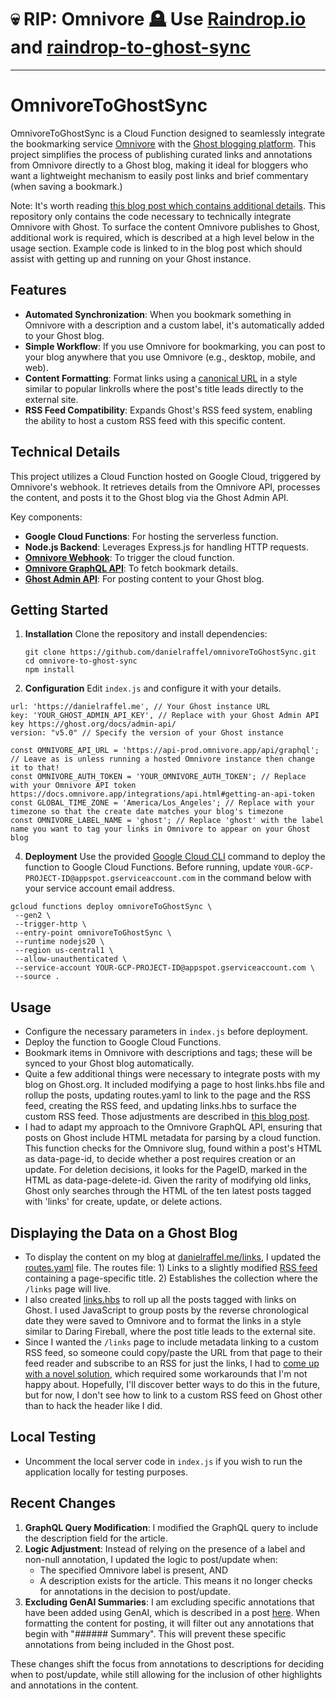 # 💀 RIP: Omnivore 🪦 Use [Raindrop.io](https://Raindrop.io) and [raindrop-to-ghost-sync](https://github.com/danielraffel/raindrop-to-ghost-sync)

---
 
# OmnivoreToGhostSync

OmnivoreToGhostSync is a Cloud Function designed to seamlessly integrate the bookmarking service [Omnivore](https://omnivore.app) with the [Ghost blogging platform](https://ghost.org). This project simplifies the process of publishing curated links and annotations from Omnivore directly to a Ghost blog, making it ideal for bloggers who want a lightweight mechanism to easily post links and brief commentary (when saving a bookmark.)

Note: It's worth reading [this blog post which contains additional details](https://danielraffel.me/2024/01/30/intriguing-stuff/). This repository only contains the code necessary to technically integrate Omnivore with Ghost. To surface the content Omnivore publishes to Ghost, additional work is required, which is described at a high level below in the usage section. Example code is linked to in the blog post which should assist with getting up and running on your Ghost instance.

## Features

- **Automated Synchronization**: When you bookmark something in Omnivore with a description and a custom label, it's automatically added to your Ghost blog.
- **Simple Workflow**: If you use Omnivore for bookmarking, you can post to your blog anywhere that you use Omnivore (e.g., desktop, mobile, and web).
- **Content Formatting**: Format links using a [canonical URL](https://ghost.org/changelog/canonical-urls/) in a style similar to popular linkrolls where the post's title leads directly to the external site.
- **RSS Feed Compatibility**: Expands Ghost's RSS feed system, enabling the ability to host a custom RSS feed with this specific content.

## Technical Details

This project utilizes a Cloud Function hosted on Google Cloud, triggered by Omnivore's webhook. It retrieves details from the Omnivore API, processes the content, and posts it to the Ghost blog via the Ghost Admin API.

Key components:
- **Google Cloud Functions**: For hosting the serverless function.
- **Node.js Backend**: Leverages Express.js for handling HTTP requests.
- **[Omnivore Webhook](https://docs.omnivore.app/integrations/webhooks.html)**: To trigger the cloud function.
- **[Omnivore GraphQL API](https://docs.omnivore.app/integrations/api.html)**: To fetch bookmark details.
- **[Ghost Admin API](https://ghost.org/docs/admin-api/)**: For posting content to your Ghost blog.

## Getting Started

1. **Installation**
   Clone the repository and install dependencies:
   ```
   git clone https://github.com/danielraffel/omnivoreToGhostSync.git
   cd omnivore-to-ghost-sync
   npm install
   ```

2. **Configuration**
   Edit `index.js` and configure it with your details.
  
  ```
  url: 'https://danielraffel.me', // Your Ghost instance URL
  key: 'YOUR_GHOST_ADMIN_API_KEY', // Replace with your Ghost Admin API key https://ghost.org/docs/admin-api/
  version: "v5.0" // Specify the version of your Ghost instance
  
  const OMNIVORE_API_URL = 'https://api-prod.omnivore.app/api/graphql'; // Leave as is unless running a hosted Omnivore instance then change it to that!
  const OMNIVORE_AUTH_TOKEN = 'YOUR_OMNIVORE_AUTH_TOKEN'; // Replace with your Omnivore API token https://docs.omnivore.app/integrations/api.html#getting-an-api-token
  const GLOBAL_TIME_ZONE = 'America/Los_Angeles'; // Replace with your timezone so that the create date matches your blog's timezone
  const OMNIVORE_LABEL_NAME = 'ghost'; // Replace 'ghost' with the label name you want to tag your links in Omnivore to appear on your Ghost blog
  ```

4. **Deployment**
   Use the provided [Google Cloud CLI](https://cloud.google.com/sdk/docs/install) command to deploy the function to Google Cloud Functions. Before running, update `YOUR-GCP-PROJECT-ID@appspot.gserviceaccount.com` in the command below with your service account email address.

  ```
  gcloud functions deploy omnivoreToGhostSync \
   --gen2 \
   --trigger-http \
   --entry-point omnivoreToGhostSync \
   --runtime nodejs20 \
   --region us-central1 \
   --allow-unauthenticated \
   --service-account YOUR-GCP-PROJECT-ID@appspot.gserviceaccount.com \
   --source .
  ```

## Usage

- Configure the necessary parameters in `index.js` before deployment.
- Deploy the function to Google Cloud Functions.
- Bookmark items in Omnivore with descriptions and tags; these will be synced to your Ghost blog automatically.
- Quite a few additional things were necessary to integrate posts with my blog on Ghost.org. It included modifying a page to host links.hbs file and rollup the posts, updating routes.yaml to link to the page and the RSS feed, creating the RSS feed, and updating links.hbs to surface the custom RSS feed. Those adjustments are described in [this blog post](https://danielraffel.me/2024/01/30/intriguing-stuff/).
- I had to adapt my approach to the Omnivore GraphQL API, ensuring that posts on Ghost include HTML metadata for parsing by a cloud function. This function checks for the Omnivore slug, found within a post's HTML as data-page-id, to decide whether a post requires creation or an update. For deletion decisions, it looks for the PageID, marked in the HTML as data-page-delete-id. Given the rarity of modifying old links, Ghost only searches through the HTML of the ten latest posts tagged with 'links' for create, update, or delete actions.

## Displaying the Data on a Ghost Blog

- To display the content on my blog at [danielraffel.me/links](https://danielraffel.me/links), I updated the [routes.yaml](https://gist.github.com/danielraffel/b9fcc4f91e0ce11737a67cb8200217e4) file. The routes file: 1) Links to a slightly modified [RSS feed](https://github.com/danielraffel/Dawn-mod-main/blob/main/links/rss.hbs) containing a page-specific title. 2) Establishes the collection where the `/links` page will live.
- I also created [links.hbs](https://github.com/danielraffel/Dawn-mod-main/blob/main/links.hbs) to roll up all the posts tagged with links on Ghost. I used JavaScript to group posts by the reverse chronological date they were saved to Omnivore and to format the links in a style similar to Daring Fireball, where the post title leads to the external site.
- Since I wanted the `/links` page to include metadata linking to a custom RSS feed, so someone could copy/paste the URL from that page to their feed reader and subscribe to an RSS for just the links, I had to [come up with a novel solution](https://github.com/danielraffel/Dawn-mod-main/commit/5317e883a74c33ab260135a13b64613b9d0900a0), which required some workarounds that I'm not happy about. Hopefully, I'll discover better ways to do this in the future, but for now, I don't see how to link to a custom RSS feed on Ghost other than to hack the header like I did.

## Local Testing

- Uncomment the local server code in `index.js` if you wish to run the application locally for testing purposes.

## Recent Changes

1. **GraphQL Query Modification**: I modified the GraphQL query to include the description field for the article.
2. **Logic Adjustment**: Instead of relying on the presence of a label and non-null annotation, I updated the logic to post/update when:
   - The specified Omnivore label is present, AND
   - A description exists for the article.
   This means it no longer checks for annotations in the decision to post/update.
3. **Excluding GenAI Summaries**: I am excluding specific annotations that have been added using GenAI, which is described in a post [here](https://danielraffel.me/2024/03/28/using-open-router-with-gemini-1-5/). When formatting the content for posting, it will filter out any annotations that begin with "###### Summary". This will prevent these specific annotations from being included in the Ghost post.

These changes shift the focus from annotations to descriptions for deciding when to post/update, while still allowing for the inclusion of other highlights and annotations in the content.

